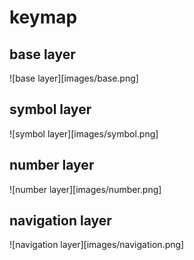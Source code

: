 # keymap

## base layer

![base layer][images/base.png]

## symbol layer

![symbol layer][images/symbol.png]

## number layer

![number layer][images/number.png]

## navigation layer

![navigation layer][images/navigation.png]

